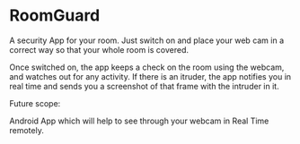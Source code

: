 # RoomGuard
A security App for your room. Just switch on and place your web cam in a correct way so that your whole room is covered.

Once switched on, the app keeps a check on the room using the webcam, and watches out for any activity. If there is an itruder, the app notifies you in real time and sends you a screenshot of that frame with the intruder in it.

Future scope:

Android App which will help to see through your webcam in Real Time remotely.
